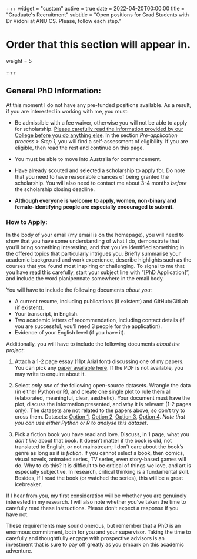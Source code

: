 +++
widget = "custom"
active = true
date = 2022-04-20T00:00:00
title = "Graduate's Recruitment"
subtitle = "Open positions for Grad Students with  Dr Vidoni at ANU CS. Please, follow each step."

# Order that this section will appear in.
weight = 5

+++



## General PhD Information:

At this moment I do not have any pre-funded positions available. As a result, if you are interested in working with me, you must:

- Be admissible with a fee waiver, otherwise you will not be able to apply for scholarship. <a href="https://cecs.anu.edu.au/study/phd-mphil" target="_blank">Please carefully read the information provided by our College before you do anything else</a>. In the section _Pre-application process > Step 1_, you will find a self-assessment of eligibility. If you are eligible, then read the rest and continue on this page. 
  
- You must be able to move into Australia for commencement.
  
- Have already scouted and selected a scholarship to apply for. Do note that you need to have reasonable chances of being granted the scholarship. You will also need to contact me about 3-4 months _before_ the scholarship closing deadline.

- **Although everyone is welcome to apply, women, non-binary and female-identifying people are especially encouraged to submit.**


### How to Apply:

In the body of your email (my email is on the homepage), you will need to show that you have some understanding of what I do, demonstrate that you’ll bring something interesting, and that you’ve identified something in the offered topics that particularly intrigues you. Briefly summarise your academic background and work experience, describe highlights such as the courses that you found most inspiring or challenging. To signal to me that you have read this carefully, start your subject line with “[PhD Application]”, and include the word planipennate somewhere in the email body.

You will have to include the following documents _about you_:

- A current resume, including publications (if existent) and GitHub/GitLab (if existent).
- Your transcript, in English.
- Two academic letters of recommendation, including contact details (if you are successful, you’ll need 3 people for the application).
- Evidence of your English level (if you have it).


Additionally, you will have to include the following documents _about the project_:

1. Attach a 1-2 page essay (11pt Arial font) discussing one of my papers. You can pick any [paper available here](/publication). If the PDF is not available, you may write to enquire about it.

2. Select _only one_ of the following open-source datasets. Wrangle the data (in either Python or R), and create one single plot to rule them all (elaborated, meaningful, clear, aesthetic). Your document must have the plot, discuss the information presented, and why it is relevant (1-2 pages only). The datasets are not related to the papers above, so don't try to cross them. Datasets: <a href="https://zenodo.org/record/1226698" target="_blank">Option 1</a>, <a href="https://zenodo.org/record/3906955" target="_blank">Option 2</a>, <a href="https://zenodo.org/record/1201544" target="_blank">Option 3</a>, <a href="https://zenodo.org/record/4739069" target="_blank">Option 4</a>. _Note that you can use either Python or R to analyse this dataset_.

3. Pick a fiction book you have read and love. Discuss, in 1 page, what you _don’t like_ about that book. It doesn’t matter if the book is old, not translated to English, or not mainstream; I don’t care about the book’s genre as long as it is _fiction_. If you cannot select a book, then comics, visual novels, animated series, TV series, even story-based games will do. Why to do this? It is difficult to be critical of things we love, and art is especially subjective. In research, critical thinking is a fundamental skill. Besides, if I read the book (or watched the series), this will be a great icebreaker.


If I hear from you, my first consideration will be whether you are genuinely interested in my research. I will also note whether you’ve taken the time to carefully read these instructions. Please don’t expect a response if you have not.

These requirements may sound onerous, but remember that a PhD is an enormous commitment, both for you and your supervisor. Taking the time to carefully and thoughtfully engage with prospective advisors is an investment that is sure to pay off greatly as you embark on this academic adventure.






